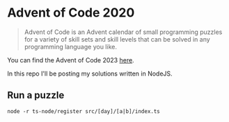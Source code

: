 # Advent of Code 2020

> Advent of Code is an Advent calendar of small programming puzzles for a variety of skill sets and skill levels that can be solved in any programming language you like.

You can find the Advent of Code 2023 [here](https://adventofcode.com/2023/).

In this repo I'll be posting my solutions written in NodeJS.

## Run a puzzle

```NodeJS
node -r ts-node/register src/[day]/[a|b]/index.ts
```

